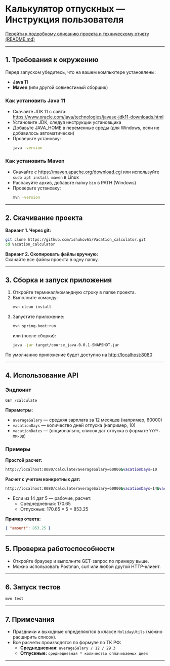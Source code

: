 # Калькулятор отпускных — Инструкция пользователя

[Перейти к подробному описанию проекта и техническому отчету (README.md)](./README.md)

---

## 1. Требования к окружению

Перед запуском убедитесь, что на вашем компьютере установлены:
- **Java 11**
- **Maven** (или другой совместимый сборщик)

### Как установить Java 11
- Скачайте JDK 11 с сайта: https://www.oracle.com/java/technologies/javase-jdk11-downloads.html
- Установите JDK, следуя инструкции установщика
- Добавьте JAVA_HOME в переменные среды (для Windows, если не добавилось автоматически)
- Проверьте установку:
  ```sh
  java -version
  ```

### Как установить Maven
- Скачайте с https://maven.apache.org/download.cgi или используйте `sudo apt install maven` в Linux
- Распакуйте архив, добавьте папку `bin` в PATH (Windows)
- Проверьте установку:
  ```sh
  mvn -version
  ```

---

## 2. Скачивание проекта

**Вариант 1. Через git:**
```sh
git clone https://github.com/ishukov65/Vacation_calculator.git
cd Vacation_calculator
```
**Вариант 2. Скопировать файлы вручную:**  
Скачайте все файлы проекта в одну папку.

---

## 3. Сборка и запуск приложения

1. Откройте терминал/командную строку в папке проекта.
2. Выполните команду:
   ```sh
   mvn clean install
   ```
3. Запустите приложение:
   ```sh
   mvn spring-boot:run
   ```
   или (после сборки):
   ```sh
   java -jar target/course_java-0.0.1-SNAPSHOT.jar
   ```

По умолчанию приложение будет доступно на [http://localhost:8080](http://localhost:8080)

---

## 4. Использование API

### Эндпоинт
```
GET /calculate
```

**Параметры:**
- `averageSalary` — средняя зарплата за 12 месяцев (например, 60000)
- `vacationDays` — количество дней отпуска (например, 10)
- `vacationDates` — (опционально, список дат отпуска в формате `YYYY-MM-DD`)

### Примеры

**Простой расчет:**
```sh
http://localhost:8080/calculate?averageSalary=60000&vacationDays=10
```

**Расчет с учетом конкретных дат:**
```sh
http://localhost:8080/calculate?averageSalary=60000&vacationDays=14&vacationDates=2025-01-01&vacationDates=2025-01-04&vacationDates=2025-01-06&vacationDates=2025-01-07&vacationDates=2025-01-11&vacationDates=2025-01-12&vacationDates=2025-01-13&vacationDates=2025-01-14&vacationDates=2025-01-18&vacationDates=2025-01-19&vacationDates=2025-01-20&vacationDates=2025-01-21&vacationDates=2025-01-25&vacationDates=2025-01-27
```
- Если из 14 дат 5 — рабочие, расчет:
  - Среднедневная: 170.65
  - Отпускные: 170.65 × 5 = 853.25

**Пример ответа:**
```json
{ "amount": 853.25 }
```

---

## 5. Проверка работоспособности

- Откройте браузер и выполните GET-запрос по примеру выше.
- Можно использовать Postman, curl или любой другой HTTP-клиент.

---

## 6. Запуск тестов

```sh
mvn test
```

---

## 7. Примечания

- Праздники и выходные определяются в классе `HolidayUtils` (можно расширить список).
- Все расчеты производятся по формуле по ТК РФ:
  - **Среднедневная:** `averageSalary / 12 / 29.3`
  - **Отпускные:** `среднедневная * количество оплачиваемых дней`

---
